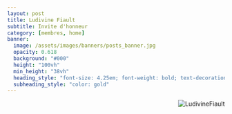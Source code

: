 ```yaml
---
layout: post
title: Ludivine Fiault
subtitle: Invite d'honneur
category: [membres, home]
banner:
  image: /assets/images/banners/posts_banner.jpg
  opacity: 0.618
  background: "#000"
  height: "100vh"
  min_height: "38vh"
  heading_style: "font-size: 4.25em; font-weight: bold; text-decoration: underline"
  subheading_style: "color: gold"
---
```


<img src="{{site.baseurl | prepend: site.url}}assets/images/members/LudivineFiault.jpg" alt="LudivineFiault" style="float: right; width: auto; height: auto;"/>


























